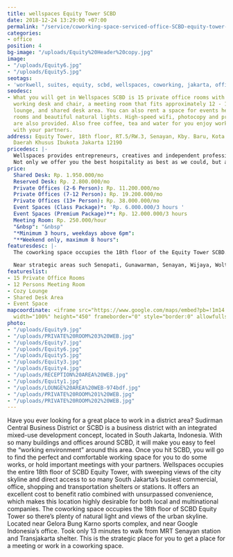 ```yaml
---
title: wellspaces Equity Tower SCBD
date: 2018-12-24 13:29:00 +07:00
permalink: "/service/coworking-space-serviced-office-SCBD-equity-tower-jakarta.html"
categories:
- office
position: 4
bg-image: "/uploads/Equity%20Header%20copy.jpg"
image:
- "/uploads/Equity6.jpg"
- "/uploads/Equity5.jpg"
seotags:
- 'workwell, suites, equity, scbd, wellspaces, coworking, jakarta, office space, '
seodesc:
- What you will get in Wellspaces SCBD is 15 private office rooms with a comfortable
  working desk and chair, a meeting room that fits approximately 12 - 15 people, cozy
  lounge, and shared desk area. You can also rent a space for events here with large
  rooms and beautiful natural lights. High-speed wifi, photocopy and print machine
  are also provided. Also free coffee, tea and water for you enjoy working alone or
  with your partners.
address: Equity Tower, 18th floor, RT.5/RW.3, Senayan, Kby. Baru, Kota Jakarta Selatan,
  Daerah Khusus Ibukota Jakarta 12190
pricedesc: |-
  Wellspaces provides entrepreneurs, creatives and independent professionals flexible workspaces that offer convenience, world-class facilities, and style without breaking the bank.
  Not only we offer you the best hospitality as best as we could, but also the experience that suits your needs. Pro tips: dont forget to check our special deals in whats on section!
price:
  Shared Desk: Rp. 1.950.000/mo
  Reserved Desk: Rp. 2.800.000/mo
  Private Offices (2-6 Person): Rp. 11.200.000/mo
  Private Offices (7-12 Person): Rp. 19.200.000/mo
  Private Offices (13+ Person): Rp. 38.000.000/mo
  Event Spaces (Class Package)*: 'Rp. 6.000.000/3 hours '
  Event Spaces (Premium Package)**: Rp. 12.000.000/3 hours
  Meeting Room: Rp. 250.000/hour
  "&nbsp": "&nbsp"
  "*Minimum 3 hours, weekdays above 6pm": 
  "**Weekend only, maximum 8 hours": 
featuresdesc: |-
  The coworking space occupies the 18th floor of the Equity Tower SCBD. So there’s plenty of light and views of the urban skyline. There are dozens of eateries nearby, and many locals enjoy cocktails on the sunny patio at Cork & Screw, Potatohead, Liberica Coffee, Lucy in the Sky, and the upcoming internationally acclaimed Hakassan are all within a few blocks. For an office that will impress clients in a neighborhood that means business, wellspaces Equity SCBD is the perfect location for your business.

  Near strategic areas such Senopati, Gunawarman, Senayan, Wijaya, Woltermonginsidi, Blok M, Sudirman, and more.
featureslist:
- 15 Private Office Rooms
- 12 Persons Meeting Room
- Cozy Lounge
- Shared Desk Area
- Event Space
mapcoordinate: <iframe src="https://www.google.com/maps/embed?pb=!1m14!1m8!1m3!1d15865.135203714744!2d106.8084354!3d-6.2262628!3m2!1i1024!2i768!4f13.1!3m3!1m2!1s0x0%3A0xf830686a95e909cf!2sFreeware+%2F+workwell+Suites+Equity+18+Sudirman+Coworking+Space+%26+Serviced+Office+(wellspaces)!5e0!3m2!1sen!2sid!4v1553237547798"
  width="100%" height="450" frameborder="0" style="border:0" allowfullscreen></iframe>
photo:
- "/uploads/Equity9.jpg"
- "/uploads/PRIVATE%20ROOM%203%20WEB.jpg"
- "/uploads/Equity7.jpg"
- "/uploads/Equity6.jpg"
- "/uploads/Equity5.jpg"
- "/uploads/Equity3.jpg"
- "/uploads/Equity4.jpg"
- "/uploads/RECEPTION%20AREA%20WEB.jpg"
- "/uploads/Equity1.jpg"
- "/uploads/LOUNGE%20AREA%20WEB-974bdf.jpg"
- "/uploads/PRIVATE%20ROOM%201%20WEB.jpg"
- "/uploads/PRIVATE%20ROOM%202%20WEB.jpg"
---
```


Have you ever looking for a great place to work in a district area? Sudirman Central Business District or SCBD is a business district with an integrated mixed-use development concept, located in South Jakarta, Indonesia. With so many buildings and offices around SCBD, it will make you easy to feel the “working environment” around this area. Once you hit SCBD, you will go to find the perfect and comfortable working space for you to do some works, or hold important meetings with your partners.
Wellspaces occupies the entire 18th floor of SCBD Equity Tower, with sweeping views of the city skyline and direct access to so many South Jakarta’s busiest commercial, office, shopping and transportation shelters or stations. It offers an excellent cost to benefit ratio combined with unsurpassed convenience, which makes this location highly desirable for both local and multinational companies.
The coworking space occupies the 18th floor of SCBD Equity Tower so there’s plenty of natural light and views of the urban skyline. Located near Gelora Bung Karno sports complex, and near Google Indonesia’s office. Took only 13 minutes to walk from MRT Senayan station and Transjakarta shelter. This is the strategic place for you to get a place for a meeting or work in a coworking space. 